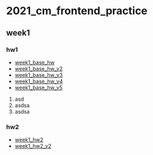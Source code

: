 # 2021_cm_frontend_practice
 
## week1
### hw1
- [week1_base_hw](https://jaosn60810.github.io/2021_cm_frontend_practice/week1_all/week1_base_hw/)
- [week1_base_hw_v2](https://jaosn60810.github.io/2021_cm_frontend_practice/week1_all/week1_base_hw_v2/)
- [week1_base_hw_v3](https://jaosn60810.github.io/2021_cm_frontend_practice/week1_all/week1_base_hw_v3/)
- [week1_base_hw_v4](https://jaosn60810.github.io/2021_cm_frontend_practice/week1_all/week1_base_hw_v4/)
- [week1_base_hw_v5](https://jaosn60810.github.io/2021_cm_frontend_practice/week1_all/week1_base_hw_v5/)
1. asd
2. asdsa
3. asdsa

### hw2
- [week1_hw2](https://jaosn60810.github.io/2021_cm_frontend_practice/week1_all/week1_hw2/)
- [week1_hw2_v2](https://jaosn60810.github.io/2021_cm_frontend_practice/week1_all/week1_hw2_v2/)
